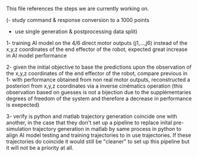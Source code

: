 This file references the steps we are currently working on.

(- study command & response conversion to a 1000 points

- use single generation & postprocessing data split)

1- training AI model on the 4/6 direct motor outputs (j1,...,j6) instead of the x,y,z coordinates of the end effector of the robot, expected great increase in AI model performance


2- given the initial objective to base the predictions upon the observation of the  x,y,z coordinates of the end effector of the robot, compare previous in 1- with performance obtained from non real motor outputs, reconstructed a posteriori from  x,y,z coordinates via a inverse cinématics operation (this observation based on guesses is not a bijection due to the supplémentaries degrees of freedom of the system and therefore a decrease in performance is exepected)


3- verify is python and matlab trajectory generation coincide one with another, in the case that they don't set up a pipeline to replace inital pre-simulation trajectory generation in matlab by same process in python to align AI model testing and training trajectories to  in use trajectories. If these trajectories do coincide it would still be "cleaner" to set up this pipeline but it will not be a priority at all.


